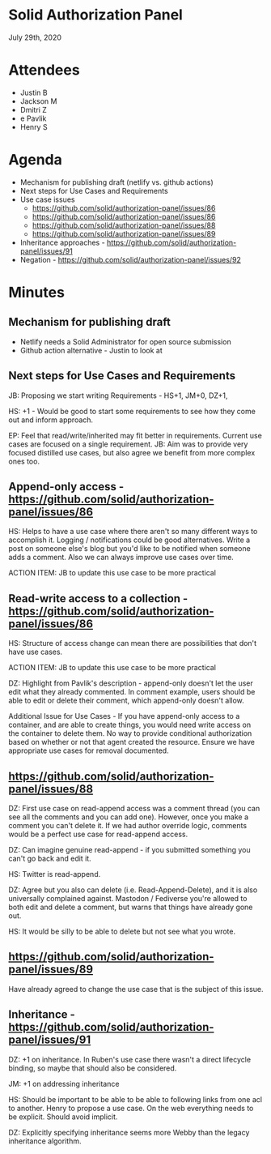 # Solid Authorization Panel
July 29th, 2020

# Attendees

- Justin B
- Jackson M
- Dmitri Z
- e Pavlik
- Henry S

# Agenda

- Mechanism for publishing draft (netlify vs. github actions)
- Next steps for Use Cases and Requirements
- Use case issues
    - https://github.com/solid/authorization-panel/issues/86
    - https://github.com/solid/authorization-panel/issues/86
    - https://github.com/solid/authorization-panel/issues/88
    - https://github.com/solid/authorization-panel/issues/89
- Inheritance approaches - https://github.com/solid/authorization-panel/issues/91
- Negation - https://github.com/solid/authorization-panel/issues/92

# Minutes

## Mechanism for publishing draft

- Netlify needs a Solid Administrator for open source submission
- Github action alternative - Justin to look at

## Next steps for Use Cases and Requirements

JB: Proposing we start writing Requirements - HS+1, JM+0, DZ+1, 

HS: +1 - Would be good to start some requirements to see how they come out and inform approach.

EP: Feel that read/write/inherited may fit better in requirements. Current use cases are focused on a single requirement.
    JB: Aim was to provide very focused distilled use cases, but also agree we benefit from more complex ones too.
    
## Append-only access - https://github.com/solid/authorization-panel/issues/86

HS: Helps to have a use case where there aren't so many different ways to accomplish it. Logging / notifications could be good alternatives. Write a post on someone else's blog but you'd like to be notified when someone adds a comment. Also we can always improve use cases over time.

ACTION ITEM: JB to update this use case to be more practical

## Read-write access to a collection - https://github.com/solid/authorization-panel/issues/86

HS: Structure of access change can mean there are possibilities that don't have use cases.

ACTION ITEM: JB to update this use case to be more practical

DZ: Highlight from Pavlik's description - append-only doesn't let the user edit what they already commented. In comment example, users should be able to edit or delete their comment, which append-only doesn't allow. 

Additional Issue for Use Cases - If you have append-only access to a container, and are able to create things, you would need write access on the container to delete them. No way to provide conditional authorization based on whether or not that agent created the resource. Ensure we have appropriate use cases for removal documented.

## https://github.com/solid/authorization-panel/issues/88

DZ: First use case on read-append access was a comment thread (you can see all the comments and you can add one). However, once you make a comment you can't delete it. If we had author override logic, comments would be a perfect use case for read-append access.

DZ: Can imagine genuine read-append - if you submitted something you can't go back and edit it.

HS: Twitter is read-append.

DZ: Agree but you also can delete (i.e. Read-Append-Delete), and it is also universally complained against. Mastodon / Fediverse you're allowed to both edit and delete a comment, but warns that things have already gone out.

HS: It would be silly to be able to delete but not see what you wrote.

## https://github.com/solid/authorization-panel/issues/89

Have already agreed to change the use case that is the subject of this issue.

## Inheritance - https://github.com/solid/authorization-panel/issues/91

DZ: +1 on inheritance. In Ruben's use case there wasn't a direct lifecycle binding, so maybe that should also be considered.

JM: +1 on addressing inheritance

HS: Should be important to be able to be able to following links from one acl to another. Henry to propose a use case. On the web everything needs to be explicit. Should avoid implicit.

DZ: Explicitly specifying inheritance seems more Webby than the legacy inheritance algorithm.
